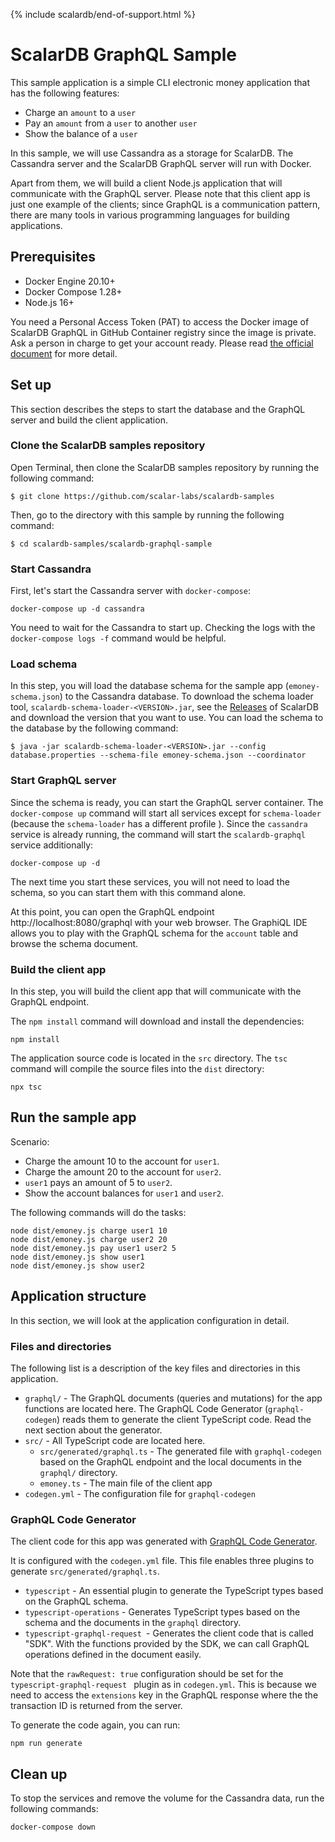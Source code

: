 {% include scalardb/end-of-support.html %}

# ScalarDB GraphQL Sample

This sample application is a simple CLI electronic money application that has the following features:

- Charge an `amount` to a `user`
- Pay an `amount` from a `user` to another `user`
- Show the balance of a `user`

In this sample, we will use Cassandra as a storage for ScalarDB. The Cassandra server and the ScalarDB GraphQL server will run with Docker.

Apart from them, we will build a client Node.js application that will communicate with the GraphQL server. Please note that this client app is just one example of the clients; since GraphQL is a communication pattern, there are many tools in various programming languages for building applications.

## Prerequisites

- Docker Engine 20.10+
- Docker Compose 1.28+
- Node.js 16+

You need a Personal Access Token (PAT) to access the Docker image of ScalarDB GraphQL in GitHub Container registry since the image is private. Ask a person in charge to get your account ready. Please read [the official document](https://docs.github.com/en/packages/working-with-a-github-packages-registry/working-with-the-container-registry) for more detail.

## Set up

This section describes the steps to start the database and the GraphQL server and build the client application.

### Clone the ScalarDB samples repository

Open Terminal, then clone the ScalarDB samples repository by running the following command:

```shell
$ git clone https://github.com/scalar-labs/scalardb-samples
```

Then, go to the directory with this sample by running the following command:

```shell
$ cd scalardb-samples/scalardb-graphql-sample
```

### Start Cassandra

First, let's start the Cassandra server with `docker-compose`:

```console
docker-compose up -d cassandra
```

You need to wait for the Cassandra to start up. Checking the logs with the `docker-compose logs -f` command would be helpful.

### Load schema

In this step, you will load the database schema for the sample app (`emoney-schema.json`) to the Cassandra database.
To download the schema loader tool, `scalardb-schema-loader-<VERSION>.jar`, see the [Releases](https://github.com/scalar-labs/scalardb/releases) of ScalarDB and download the version that you want to use.
You can load the schema to the database by the following command:

```shell
$ java -jar scalardb-schema-loader-<VERSION>.jar --config database.properties --schema-file emoney-schema.json --coordinator
```

### Start GraphQL server

Since the schema is ready, you can start the GraphQL server container. The `docker-compose up` command will start all services except for `schema-loader` (because the `schema-loader` has a different profile ). Since the `cassandra` service is already running, the command will start the `scalardb-graphql` service additionally:

```console
docker-compose up -d
```

The next time you start these services, you will not need to load the schema, so you can start them with this command alone.

At this point, you can open the GraphQL endpoint http://localhost:8080/graphql with your web browser. The GraphiQL IDE allows you to play with the GraphQL schema for the `account` table and browse the schema document.

### Build the client app

In this step, you will build the client app that will communicate with the GraphQL endpoint.

The `npm install` command will download and install the dependencies:

```console
npm install
```

The application source code is located in the `src` directory. The `tsc` command will compile the source files into the `dist` directory:

```console
npx tsc
```

## Run the sample app

Scenario:

- Charge the amount 10 to the account for `user1`.
- Charge the amount 20 to the account for `user2`.
- `user1` pays an amount of 5 to `user2`.
- Show the account balances for `user1` and `user2`.

The following commands will do the tasks:

```console
node dist/emoney.js charge user1 10
node dist/emoney.js charge user2 20
node dist/emoney.js pay user1 user2 5
node dist/emoney.js show user1
node dist/emoney.js show user2
```

## Application structure

In this section, we will look at the application configuration in detail.

### Files and directories

The following list is a description of the key files and directories in this application.

- `graphql/` - The GraphQL documents (queries and mutations) for the app functions are located here. The GraphQL Code Generator (`graphql-codegen`) reads them to generate the client TypeScript code. Read the next section about the generator.
- `src/` - All TypeScript code are located here.
  - `src/generated/graphql.ts` - The generated file with `graphql-codegen` based on the GraphQL endpoint and the local documents in the `graphql/` directory.
  - `emoney.ts` - The main file of the client app
- `codegen.yml` - The configuration file for `graphql-codegen`

### GraphQL Code Generator

The client code for this app was generated with [GraphQL Code Generator](https://www.graphql-code-generator.com/).

It is configured with the `codegen.yml` file. This file enables three plugins to generate `src/generated/graphql.ts`.

- `typescript` - An essential plugin to generate the TypeScript types based on the GraphQL schema.
- `typescript-operations` - Generates TypeScript types based on the schema and the documents in the `graphql` directory.
- `typescript-graphql-request `- Generates the client code that is called "SDK". With the functions provided by the SDK, we can call GraphQL operations defined in the document easily.

Note that the `rawRequest: true` configuration should be set for the `typescript-graphql-request ` plugin as in `codegen.yml`. This is because we need to access the `extensions` key in the GraphQL response where the the transaction ID is returned from the server.

To generate the code again, you can run:

````console
npm run generate
````

## Clean up

To stop the services and remove the volume for the Cassandra data, run the following commands:

```console
docker-compose down
```
